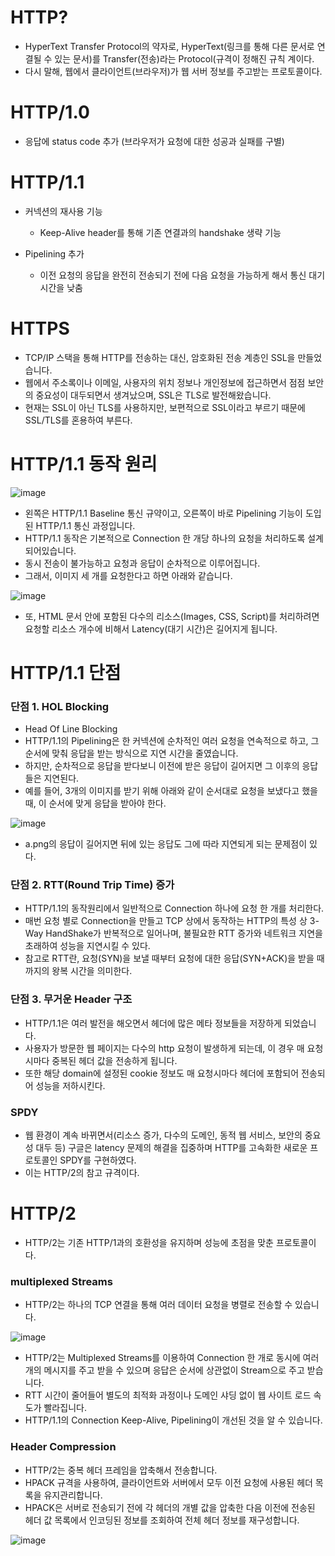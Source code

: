 <h1> HTTP? </h1>

- HyperText Transfer Protocol의 약자로, HyperText(링크를 통해 다른 문서로 연결될 수 있는 문서)를 Transfer(전송)라는 Protocol(규격이 정해진 규칙 
계이다.
- 다시 말해, 웹에서 클라이언트(브라우저)가 웹 서버 정보를 주고받는 프로토콜이다.

<h1> HTTP/1.0 </h1>

- 응답에 status code 추가 (브라우저가 요청에 대한 성공과 실패를 구별)

<h1> HTTP/1.1 </h1>

- 커넥션의 재사용 기능
  - Keep-Alive header를 통해 기존 연결과의 handshake 생략 기능

- Pipelining 추가
  - 이전 요청의 응답을 완전히 전송되기 전에 다음 요청을 가능하게 해서 통신 대기 시간을 낮춤
 
 
 <h1> HTTPS </h1>
 
 - TCP/IP 스택을 통해 HTTP를 전송하는 대신, 암호화된 전송 계층인 SSL을 만들었습니다.
 - 웹에서 주소록이나 이메일, 사용자의 위치 정보나 개인정보에 접근하면서 점점 보안의 중요성이 대두되면서 생겨났으며, SSL은 TLS로 발전해왔습니다.
 - 현재는 SSL이 아닌 TLS를 사용하지만, 보편적으로 SSL이라고 부르기 때문에 SSL/TLS를 혼용하여 부른다.

<h1> HTTP/1.1 동작 원리 </h1>

![image](https://user-images.githubusercontent.com/62228401/218254784-c5599da3-fd5d-4174-9942-938de8331a49.png)

- 왼쪽은 HTTP/1.1 Baseline 통신 규약이고, 오른쪽이 바로 Pipelining 기능이 도입된 HTTP/1.1 통신 과정입니다.
- HTTP/1.1 동작은 기본적으로 Connection 한 개당 하나의 요청을 처리하도록 설계되어있습니다.
- 동시 전송이 불가능하고 요청과 응답이 순차적으로 이루어집니다.
- 그래서, 이미지 세 개를 요청한다고 하면 아래와 같습니다.

![image](https://user-images.githubusercontent.com/62228401/218254860-142fea53-45bb-4d13-8386-9bdb2bb59e0d.png)

- 또, HTML 문서 안에 포함된 다수의 리소스(Images, CSS, Script)를 처리하려면 요청할 리소스 개수에 비해서 Latency(대기 시간)은 길어지게 됩니다.

<h1> HTTP/1.1 단점 </h1>

<h3> 단점 1. HOL Blocking </h3>

- Head Of Line Blocking
- HTTP/1.1의 Pipelining은 한 커넥션에 순차적인 여러 요청을 연속적으로 하고, 그 순서에 맞춰 응답을 받는 방식으로 지연 시간을 줄였습니다.
- 하지만, 순차적으로 응답을 받다보니 이전에 받은 응답이 길어지면 그 이후의 응답들은 지연된다.
- 예를 들어, 3개의 이미지를 받기 위해 아래와 같이 순서대로 요청을 보냈다고 했을 때, 이 순서에 맞게 응답을 받아야 한다.

![image](https://user-images.githubusercontent.com/62228401/218255029-9d3d875f-c35c-4add-9346-0256bfbdb23c.png)

- a.png의 응답이 길어지면 뒤에 있는 응답도 그에 따라 지연되게 되는 문제점이 있다.

<h3> 단점 2. RTT(Round Trip Time) 증가 </h3>

- HTTP/1.1의 동작원리에서 일반적으로 Connection 하나에 요청 한 개를 처리한다.
- 매번 요청 별로 Connection을 만들고 TCP 상에서 동작하는 HTTP의 특성 상 3-Way HandShake가 반복적으로 일어나며, 불필요한 RTT 증가와 네트워크 지연을 초래하여 성능을 지연시킬 수 있다.
- 참고로 RTT란, 요청(SYN)을 보낼 때부터 요청에 대한 응답(SYN+ACK)을 받을 때까지의 왕복 시간을 의미한다.

<h3> 단점 3. 무거운 Header 구조 </h3>

- HTTP/1.1은 여러 발전을 해오면서 헤더에 많은 메타 정보들을 저장하게 되었습니다.
- 사용자가 방문한 웹 페이지는 다수의 http 요청이 발생하게 되는데, 이 경우 매 요청 시마다 중복된 헤더 값을 전송하게 됩니다.
- 또한 해당 domain에 설정된 cookie 정보도 매 요청시마다 헤더에 포함되어 전송되어 성능을 저하시킨다.

<h3> SPDY </h3>

- 웹 환경이 계속 바뀌면서(리소스 증가, 다수의 도메인, 동적 웹 서비스, 보안의 중요성 대두 등) 구글은 latency 문제의 해결을 집중하며 HTTP를 고속화한 새로운 프로토콜인 SPDY를 구현하였다.
- 이는 HTTP/2의 참고 규격이다.

<h1> HTTP/2 </h1>

- HTTP/2는 기존 HTTP/1과의 호환성을 유지하며 성능에 초점을 맞춘 프로토콜이다.

<h3> multiplexed Streams </h3>

- HTTP/2는 하나의 TCP 연결을 통해 여러 데이터 요청을 병렬로 전송할 수 있습니다.

![image](https://user-images.githubusercontent.com/62228401/218255373-49a7de38-a8c1-4f1b-924e-443a37feda2f.png)

- HTTP/2는 Multiplexed Streams를 이용하여 Connection 한 개로 동시에 여러 개의 메시지를 주고 받을 수 있으며 응답은 순서에 상관없이 Stream으로 주고 받습니다.
- RTT 시간이 줄어들어 별도의 최적화 과정이나 도메인 샤딩 없이 웹 사이트 로드 속도가 빨라집니다.
- HTTP/1.1의 Connection Keep-Alive, Pipelining이 개선된 것을 알 수 있습니다.

<h3> Header Compression </h3>

- HTTP/2는 중복 헤더 프레임을 압축해서 전송합니다.
- HPACK 규격을 사용하여, 클라이언트와 서버에서 모두 이전 요청에 사용된 헤더 목록을 유지관리합니다.
- HPACK은 서버로 전송되기 전에 각 헤더의 개별 값을 압축한 다음 이전에 전송된 헤더 값 목록에서 인코딩된 정보를 조회하여 전체 헤더 정보를 재구성합니다.

![image](https://user-images.githubusercontent.com/62228401/218255506-d6a14c44-d518-4d47-a2d3-2b648092da37.png)

